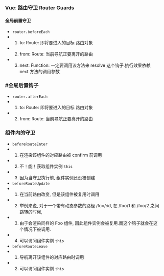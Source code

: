 ### Vue: 路由守卫 Router Guards

#### 全局前置守卫
- `router.beforeEach`
- 1. to: Route: 即将要进入的目标 路由对象
- 2. from: Route: 当前导航正要离开的路由
- 3. next: Function: 一定要调用该方法来 resolve 这个钩子.执行效果依赖 next 方法的调用参数

### #全局后置钩子
- `router.afterEach`
- 1. to: Route: 即将要进入的目标 路由对象
- 2. from: Route: 当前导航正要离开的路由


### 组件内的守卫
- `beforeRouteEnter`
- 1. 在渲染该组件的对应路由被 confirm 前调用
- 2. 不！能！获取组件实例 `this`
- 3. 因为当守卫执行前, 组件实例还没被创建
- `beforeRouteUpdate`
- 1. 在当前路由改变, 但是该组件被复用时调用
- 2. 举例来说, 对于一个带有动态参数的路径 /foo/:id, 在 /foo/1 和 /foo/2 之间跳转的时候, 
- 3. 由于会渲染同样的 Foo 组件, 因此组件实例会被复用.而这个钩子就会在这个情况下被调用.
- 4. 可以访问组件实例 `this`
- `beforeRouteLeave`
- 1. 导航离开该组件的对应路由时调用
- 2. 可以访问组件实例 `this`